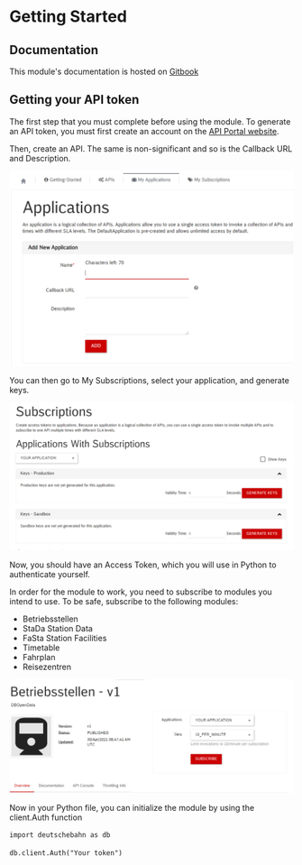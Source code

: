 # Getting Started

## Documentation

This module's documentation is hosted on [Gitbook](http://o2ba.gitbook.io/deutschebahn)

## Getting your API token

The first step that you must complete before using the module. To generate an API token, you must first create an account on the [API Portal website](https://developer.deutschebahn.com/). 

Then, create an API. The same is non-significant and so is the Callback URL and Description.

![My Applications page](.gitbook/assets/image%20%281%29.png)

You can then go to My Subscriptions, select your application, and generate keys.

![My Subscriptions page](.gitbook/assets/image%20%282%29.png)

Now, you should have an Access Token, which you will use in Python to authenticate yourself.

In order for the module to work, you need to subscribe to modules you intend to use. To be safe, subscribe to the following modules:

* Betriebsstellen
* StaDa Station Data
* FaSta Station Facilities
* Timetable
* Fahrplan
* Reisezentren

![](.gitbook/assets/image%20%283%29.png)

Now in your Python file, you can initialize the module by using the client.Auth function

```
import deutschebahn as db

db.client.Auth("Your token")
```



